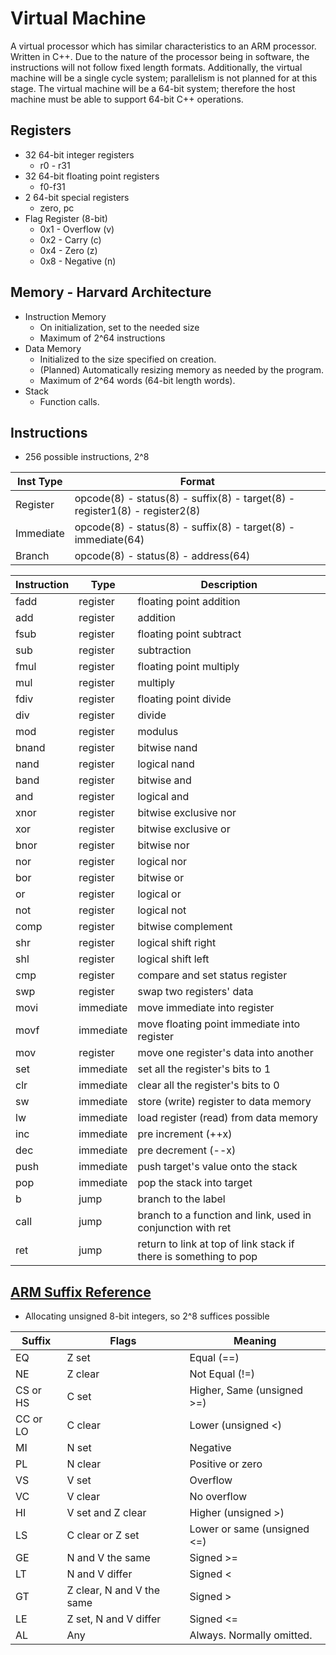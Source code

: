# Virtual Machine
A virtual processor which has similar characteristics to an ARM processor. Written in C++. Due to the nature of the processor being in software, the instructions will not follow fixed length formats. Additionally, the virtual machine will be a single cycle system; parallelism is not planned for at this stage. The virtual machine will be a 64-bit system; therefore the host machine must be able to support 64-bit C++ operations.
## Registers
* 32 64-bit integer registers
  * r0 - r31
* 32 64-bit floating point registers
  * f0-f31
* 2 64-bit special registers
  * zero, pc
* Flag Register (8-bit)
  * 0x1 - Overflow (v)
  * 0x2 - Carry (c)
  * 0x4 - Zero (z)
  * 0x8 - Negative (n)
## Memory - Harvard Architecture
* Instruction Memory
  * On initialization, set to the needed size
  * Maximum of 2^64 instructions
* Data Memory
  * Initialized to the size specified on creation.
  * (Planned) Automatically resizing memory as needed by the program.
  * Maximum of 2^64 words (64-bit length words).
* Stack
  * Function calls.
## Instructions
* 256 possible instructions, 2^8

| Inst Type | Format |
|-----------|--------|
| Register | opcode(8) - status(8) - suffix(8) - target(8) - register1(8) - register2(8)
| Immediate | opcode(8) - status(8) - suffix(8) - target(8) - immediate(64)
| Branch | opcode(8) - status(8) - address(64)

| Instruction |    Type    |       Description        |
|-------------|------------|--------------------------|
| fadd        | register   | floating point addition
| add         | register   | addition
| fsub        | register   | floating point subtract
| sub         | register   | subtraction
| fmul        | register   | floating point multiply
| mul         | register   | multiply
| fdiv        | register   | floating point divide
| div         | register   | divide
| mod         | register   | modulus
| bnand       | register   | bitwise nand
| nand        | register   | logical nand
| band        | register   | bitwise and
| and         | register   | logical and
| xnor        | register   | bitwise exclusive nor
| xor         | register   | bitwise exclusive or
| bnor        | register   | bitwise nor
| nor         | register   | logical nor
| bor         | register   | bitwise or
| or          | register   | logical or
| not         | register   | logical not
| comp        | register   | bitwise complement
| shr         | register   | logical shift right
| shl         | register   | logical shift left
| cmp         | register   | compare and set status register
| swp         | register   | swap two registers' data
| movi        | immediate  | move immediate into register
| movf        | immediate  | move floating point immediate into register
| mov         | register   | move one register's data into another
| set         | immediate  | set all the register's bits to 1
| clr         | immediate  | clear all the register's bits to 0
| sw          | immediate  | store (write) register to data memory
| lw          | immediate  | load register (read) from data memory
| inc         | immediate  | pre increment (++x)
| dec         | immediate  | pre decrement (--x)
| push        | immediate  | push target's value onto the stack
| pop         | immediate  | pop the stack into target
| b           | jump       | branch to the label
| call        | jump       | branch to a function and link, used in conjunction with ret
| ret         | jump       | return to link at top of link stack if there is something to pop

## [ARM Suffix Reference](http://infocenter.arm.com/help/index.jsp?topic=/com.arm.doc.dui0473c/CEGBHJCJ.html)
* Allocating unsigned 8-bit integers, so 2^8 suffices possible

| Suffix | Flags | Meaning |
|--------|-------|---------|
| EQ | Z set | Equal (==)
| NE | Z clear | Not Equal (!=)
| CS or HS | C set | Higher, Same (unsigned >=)
| CC or LO | C clear | Lower (unsigned <)
| MI | N set | Negative
| PL | N clear | Positive or zero
| VS | V set | Overflow
| VC | V clear | No overflow
| HI | V set and Z clear | Higher (unsigned >)
| LS | C clear or Z set | Lower or same (unsigned <=)
| GE | N and V the same | Signed >=
| LT | N and V differ | Signed <
| GT | Z clear, N and V the same | Signed >
| LE | Z set, N and V differ | Signed <=
| AL | Any | Always. Normally omitted.
